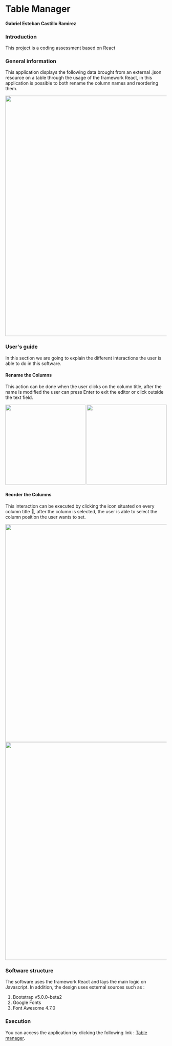 # Table Manager
#### Gabriel Esteban Castillo Ramirez
### Introduction
This project is a coding assessment based on React

### General information
This application displays the following data brought from an external .json resource on a table through the
usage of the framework React, in this application is possible to both rename the column names and reordering them.

<img src="https://user-images.githubusercontent.com/43209755/109520633-be43a580-7aac-11eb-8edd-d1749eb9c5ce.png" width="750">

### User's guide
In this section we are going to explain the different interactions the user is able to do in this software.

#### Rename the Columns
This action can be done when the user clicks on the column title, after the name is modified the user can
press Enter to exit the editor or click outside the text field.

<img src="https://user-images.githubusercontent.com/43209755/109520651-c3085980-7aac-11eb-95d4-d1d1cd41fc8c.png" width="250">
<img src="https://user-images.githubusercontent.com/43209755/109520661-c4d21d00-7aac-11eb-8d94-77cbb0b53515.png" width="250">

#### Reorder the Columns
This interaction can be executed by clicking the icon situated on every column title , after the column is selected, the user
is able to select the column position the user wants to set.

<img src="https://user-images.githubusercontent.com/43209755/109520670-c7347700-7aac-11eb-8e30-618ffe3d82e3.png" width="680">
<img src="https://user-images.githubusercontent.com/43209755/109520680-c865a400-7aac-11eb-9582-abdc50a5664d.png" width="680">

### Software structure
The software uses the framework React and lays the main logic on Javascript.
In addition, the design uses external sources such as : 
<ol>
  <li> Bootstrap v5.0.0-beta2 </li>
  <li> Google Fonts </li>
  <li> Font Awesome 4.7.0 </li>
</ol>

### Execution
You can access the application by clicking the following link :  [Table manager](https://gabelonio.github.io/Coding-assessment/). 
